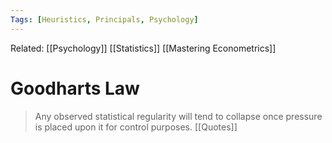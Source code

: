 ```yaml
---
Tags: [Heuristics, Principals, Psychology]
---
```

Related: [[Psychology]] [[Statistics]] [[Mastering Econometrics]]

# Goodharts Law

> Any observed statistical regularity will tend to collapse once pressure is placed upon it for control purposes. [[Quotes]]
